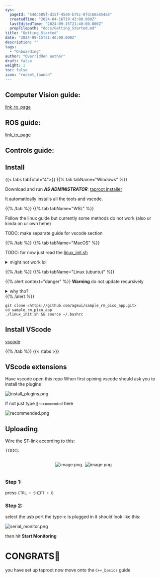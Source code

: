 ```yaml
---
sys:
  pageId: "54dc585f-d15f-45d0-b75c-8fdc66a854a8"
  createdTime: "2024-04-16T19:43:00.000Z"
  lastEditedTime: "2024-09-15T21:40:00.000Z"
  propFilepath: "docs/Getting_Started.md"
title: "Getting_Started"
date: "2024-09-15T21:40:00.000Z"
description: ""
tags:
  - "Onboarding"
author: "Overridden author"
draft: false
weight: 1
toc: false
icon: "rocket_launch"
---
```


## Computer Vision guide:

[link_to_page](86d45bc0-388b-4d26-8848-44f255f73d0e)

## ROS guide:

[link_to_page](3c76c1de-ec8f-46d6-8b0a-294005edc2d5)

## Controls guide:

## Install

{{< tabs tabTotal="4">}}
{{% tab tabName="Windows" %}}

Download and run _**AS ADMINISTRATOR**_: [taproot installer](https://github.com/Thornbots/TeachingFreshies/releases/tag/1.0)

It automatically installs all the tools and vscode.

{{% /tab %}}
{{% tab tabName="WSL" %}}

Follow the linux guide but currently some methods do not work (also ur kinda on ur own hehe)

TODO: make separate guide for vscode section

{{% /tab %}}
{{% tab tabName="MacOS" %}}

TODO: for now just read the [linux_init.sh](https://github.com/agmui/sample_rm_pico_app/blob/main/linux_init.sh)

<details>
<summary>might not work lol</summary>

`brew install libusb pkg-config`

Next install: [vscode](https://code.visualstudio.com/Download)

</details>

{{% /tab %}}
{{% tab tabName="Linux (ubuntu)" %}}

{{% alert context="danger" %}}
**Warning** do not update recursively
<details>
<summary>why tho?</summary>
There are some submodules that may go on for a while (like tinyusb) and I highly
recommend you don't need to get them.
If you want to see what submodules I update just look in `linux_init.sh`
</details>
{{% /alert %}}

```shell
git clone <https://github.com/agmui/sample_rm_pico_app.git>
cd sample_rm_pico_app
./linux_init.sh && source ~/.bashrc
```

## Install VScode

[vscode](https://code.visualstudio.com/Download)

{{% /tab %}}
{{< /tabs >}}

## VScode extensions

Have vscode open this repo
When first opining vscode should ask you to install the plugins

![install_plugins.png](https://prod-files-secure.s3.us-west-2.amazonaws.com/d518164a-d88e-44d1-a4ee-3adb3bd8bce0/89bd30f0-1825-4e77-867b-0a41ce370880/install_plugins.png?X-Amz-Algorithm=AWS4-HMAC-SHA256&X-Amz-Content-Sha256=UNSIGNED-PAYLOAD&X-Amz-Credential=ASIAZI2LB46622MCBWV3%2F20250416%2Fus-west-2%2Fs3%2Faws4_request&X-Amz-Date=20250416T140909Z&X-Amz-Expires=3600&X-Amz-Security-Token=IQoJb3JpZ2luX2VjEL7%2F%2F%2F%2F%2F%2F%2F%2F%2F%2FwEaCXVzLXdlc3QtMiJHMEUCIChoVZnepSsLZH48Rptoafp1yYSIVzkPiqyjjr%2BQ3zPTAiEAtbNSp91lteCBxS%2F5h1EL7fWY7y1fYXJsDgGFRkRsfx0q%2FwMIRxAAGgw2Mzc0MjMxODM4MDUiDOY5J95vRgTmBWjmNSrcA8DJcmJ4XT3%2B%2FtEfrhcxMGU9EvQtlmVtXfNlf7rDgf2tbPoE0gqDd38uQwL89h2C05R%2BtlYsBLyzXZkBFBTnnLZhVpnPTj2rCPq281Jxjk%2Bxylr2o5CviSmcztpgXYB95uwLvvnDS44UMSVxEdkWX64iKgXCA0fw6Sny12JixCIfyoRWoeK%2BKLMxMZwMfIY3UAjQ2jQqo65oC56D1NFkCTO0l3O%2F4IYT6Va049AnFGJ47jNgYLlbwOWYKdTlMWQaoKT6ZxVyIhr6MZzx7BcBAQl5ej6E%2BhSjd%2FM3M6cWO4NhvmbCGAZcxXQPC63apB4oGI81zcFoDk2eQQmd%2BjnRCbRNfZ2gfxjxc27ZoX7k%2B5ofF5%2BBJBnbW6bu0pAvPHtnLV%2F78CyYG3z3l7jdW3g1VpYqdUT%2FKzvjZtpygeFQl%2BufGpKOCft263%2B%2FUx%2BdyHhhq3B5k6sIZWpwybVj6DPvYniGT7T923MqharF%2Ff0eWes6%2FgvElnVjCDismSV3tMWzV4aiW0hJW6XiV9TBo4xkQc77rWqu%2Bo6%2FSGjR3BJUEK4rBpHc17p0RzPC0mRTyhLamqq0%2FEa6n1sH6xhFmu1NAW5gjtIYDEiL0P7zOl%2BXIqPiW2av%2BlDDAkmN374wMMfg%2Fr8GOqUB6KKI4T9rCuwKDRYfDFn05i%2BubWR74KXc4KAIYE2%2BhyVsp1466652TEg%2BDaFyGzn2bdDTCLmppi2FF9TEc0mTFshQcKtzJ5PWE5lk78w9tICK3m17nkEUlSqwF2UAZh5PmI%2F%2BcXCbnY%2Fo6FX7VcrpatluH%2B1%2B%2Fa8f70bMk7s%2BdVh4t03W%2FtvgluAt%2F6JzcwTtHcTh2kCMS3XQFJwlMGMr5EjmYsm9&X-Amz-Signature=a584584774638a9bac55d1ba8db5fc009e50bbfee3e5f1fe6d3f27223597300b&X-Amz-SignedHeaders=host&x-id=GetObject)

If not just type `@recommended` here  

![recommended.png](https://prod-files-secure.s3.us-west-2.amazonaws.com/d518164a-d88e-44d1-a4ee-3adb3bd8bce0/61e661e9-5d85-4dfc-be0d-8d2097a5e793/recommended.png?X-Amz-Algorithm=AWS4-HMAC-SHA256&X-Amz-Content-Sha256=UNSIGNED-PAYLOAD&X-Amz-Credential=ASIAZI2LB46622MCBWV3%2F20250416%2Fus-west-2%2Fs3%2Faws4_request&X-Amz-Date=20250416T140909Z&X-Amz-Expires=3600&X-Amz-Security-Token=IQoJb3JpZ2luX2VjEL7%2F%2F%2F%2F%2F%2F%2F%2F%2F%2FwEaCXVzLXdlc3QtMiJHMEUCIChoVZnepSsLZH48Rptoafp1yYSIVzkPiqyjjr%2BQ3zPTAiEAtbNSp91lteCBxS%2F5h1EL7fWY7y1fYXJsDgGFRkRsfx0q%2FwMIRxAAGgw2Mzc0MjMxODM4MDUiDOY5J95vRgTmBWjmNSrcA8DJcmJ4XT3%2B%2FtEfrhcxMGU9EvQtlmVtXfNlf7rDgf2tbPoE0gqDd38uQwL89h2C05R%2BtlYsBLyzXZkBFBTnnLZhVpnPTj2rCPq281Jxjk%2Bxylr2o5CviSmcztpgXYB95uwLvvnDS44UMSVxEdkWX64iKgXCA0fw6Sny12JixCIfyoRWoeK%2BKLMxMZwMfIY3UAjQ2jQqo65oC56D1NFkCTO0l3O%2F4IYT6Va049AnFGJ47jNgYLlbwOWYKdTlMWQaoKT6ZxVyIhr6MZzx7BcBAQl5ej6E%2BhSjd%2FM3M6cWO4NhvmbCGAZcxXQPC63apB4oGI81zcFoDk2eQQmd%2BjnRCbRNfZ2gfxjxc27ZoX7k%2B5ofF5%2BBJBnbW6bu0pAvPHtnLV%2F78CyYG3z3l7jdW3g1VpYqdUT%2FKzvjZtpygeFQl%2BufGpKOCft263%2B%2FUx%2BdyHhhq3B5k6sIZWpwybVj6DPvYniGT7T923MqharF%2Ff0eWes6%2FgvElnVjCDismSV3tMWzV4aiW0hJW6XiV9TBo4xkQc77rWqu%2Bo6%2FSGjR3BJUEK4rBpHc17p0RzPC0mRTyhLamqq0%2FEa6n1sH6xhFmu1NAW5gjtIYDEiL0P7zOl%2BXIqPiW2av%2BlDDAkmN374wMMfg%2Fr8GOqUB6KKI4T9rCuwKDRYfDFn05i%2BubWR74KXc4KAIYE2%2BhyVsp1466652TEg%2BDaFyGzn2bdDTCLmppi2FF9TEc0mTFshQcKtzJ5PWE5lk78w9tICK3m17nkEUlSqwF2UAZh5PmI%2F%2BcXCbnY%2Fo6FX7VcrpatluH%2B1%2B%2Fa8f70bMk7s%2BdVh4t03W%2FtvgluAt%2F6JzcwTtHcTh2kCMS3XQFJwlMGMr5EjmYsm9&X-Amz-Signature=d4196498f6d3c7d385dec9a98c3e1ed61de8bbf1eb51d6de02b80d387724b13a&X-Amz-SignedHeaders=host&x-id=GetObject)

## Uploading

Wire the ST-link according to this:

TODO:

<div style="display: flex;flex-direction: row; column-gap:10px; max-width: 630px;justify-content: center;">
<div>

![image.png](https://prod-files-secure.s3.us-west-2.amazonaws.com/d518164a-d88e-44d1-a4ee-3adb3bd8bce0/210ecb78-1116-4d7b-b9b7-2292f66fa2c2/image.png?X-Amz-Algorithm=AWS4-HMAC-SHA256&X-Amz-Content-Sha256=UNSIGNED-PAYLOAD&X-Amz-Credential=ASIAZI2LB4662PJ4QWHM%2F20250416%2Fus-west-2%2Fs3%2Faws4_request&X-Amz-Date=20250416T140915Z&X-Amz-Expires=3600&X-Amz-Security-Token=IQoJb3JpZ2luX2VjEL7%2F%2F%2F%2F%2F%2F%2F%2F%2F%2FwEaCXVzLXdlc3QtMiJIMEYCIQCPgPs3V3ewhexPvbJ2L4AHFFdfx%2FWxVuKoqreXFenrpwIhAIdsLe47Jt7WFd3XqhdUEQGFBxGc7JAuzv%2FD%2F1fA314oKv8DCEcQABoMNjM3NDIzMTgzODA1IgwZUsM6AiOVvAJ2f3Mq3AMZRtoChvngvzWyYcB5cAB2cIs1tpWrvKWlb8CBm9fzHUO2sP1xqlfxb5CvXzb86%2BzeN%2BKXPvjIdKTfImC7LCXWj5VR%2F3Gz9CEDOuEzS7x5aUjN5eWecLkqnGt6W4TFFiYkdUvMgSC%2Fr%2F%2FslbOcU3y2S6h38xHA09f6PEXurhIcrLSH0kbwN3d%2BzXsy9lUPN%2BVR%2BG7EpZPjfiJC14l06BDzd%2FHb0wFHUQKWIXORpLr%2FUWp%2BfSom7JuZj%2B3JLP2bXHz6HxSSKSYRG7m960C2DZJxHgWpDqg2EqP6Of6Geuc6kEHbsq1NarMRW3VlVe%2Ftfyy4YEojYAnQZyM3x7dklZm7wPWAms%2F%2BSLrkvPgBaC9PP9bSfHxhZjlpTHwByBYOy%2BPdQ3Qz0ujpzT94aBAyS7MvY4C6lwMOaR740p1lNT%2FL1EeDS1zyz%2BSoxK0gzWNKcfjNF862TEkBGOh17V%2Fuc%2BlCrbChuolBe9nLiF5ZoYrKq%2B3v1u1PMd4XxuwbMmBkSKKHYIQNex9ogSXzGHqY5YXajGQ58GEiUpst6Kny0jLdvcMj%2BfzAy8Kkg9mVlGJ%2FgDlO9y3Rz1ac3ZJnLjIZSld9u59tPtIX3AsIeuBYoqZlJtkZ4wvS4eMi3pgixTDI4P6%2FBjqkARkLxAThVgPpS%2BJkknLkcU5pPA%2FlBxMiIHqDWAHXC6c099ryLec%2BSWpGH0R3oDwOgdq2Ij5YwAQJHezF2%2Bj6Okzpv4X2lw9bZ5XCQx247cMa2tj03MJ3nmEYiSsY4aTZjD8fw%2Ftn6xbAqtXRcmVGlGH4Bz7GWxHENnmf0RBHf88%2B%2FngHa6Y1xTWAWNhwmDEkPDjQWZONUFtQLm24Klx8jG17Rmcg&X-Amz-Signature=b7ec0f056f04359c78e3ca7bc57414db761f5520e348bd2e667b123ae5e9b743&X-Amz-SignedHeaders=host&x-id=GetObject)

</div>
<div>

![image.png](https://prod-files-secure.s3.us-west-2.amazonaws.com/d518164a-d88e-44d1-a4ee-3adb3bd8bce0/33a0fd0f-8ca6-4a86-8e09-26e95ded1fff/image.png?X-Amz-Algorithm=AWS4-HMAC-SHA256&X-Amz-Content-Sha256=UNSIGNED-PAYLOAD&X-Amz-Credential=ASIAZI2LB466WQBF6KDT%2F20250416%2Fus-west-2%2Fs3%2Faws4_request&X-Amz-Date=20250416T140915Z&X-Amz-Expires=3600&X-Amz-Security-Token=IQoJb3JpZ2luX2VjEL7%2F%2F%2F%2F%2F%2F%2F%2F%2F%2FwEaCXVzLXdlc3QtMiJGMEQCIDMhkixi4guVmTexpA9yY82Fnwv3B9TjPn81bz7H%2BL70AiAh%2BarIPhRPCTrTbzfSdd7N8ISL7HXsXM41A0N026D6%2BCr%2FAwhGEAAaDDYzNzQyMzE4MzgwNSIMYTHgvErVP%2FFhKDzfKtwDCTgXMvUWkAHXYtJNKMvQIoYhv0VkZMN9t7YNnejba%2BOpxeEXbTzBG%2Fa%2B0o4XCqQIPFFRQU4JAirGTmjrmC2GlUcSWJpJXuV7v6KO8VL2NlGbyB1ERFbIWbPqbtWXyIlNTCATVndx%2FmJNwoFkHJCgmihvgc6MRSJbIwcm7U%2FWgFXWuawUQsAi%2FkbHnpNMRFLD4Lnu98JUpmcxm61Hd%2FOstsXIkNGtj4j0g6gTjCVH%2FfVQZKfvTN1VUBy%2BGTQlKffa6awwYWeJkXorl6yVFD0%2FmmIJ2IV8qamqHSnWFIopzxdAMSB0yNcXeo6Z1eQ7JdDljVsPPHuKbKlVl%2BOxVoaUdvJMQDNg7rZwLzEsKQHS3O9C4lQGM2h5gmfjZ6stbeHWz895yLER74h7H2vwO5xs05GbfJhJGkoKvs5VCCvPLJ%2FVfl715ghBVZv5YduQUGb7ryFBNPi0GMn54aNmAdtzdRTMkuhkn%2F%2FOb6j8TeYVRyKmttxoleljNDnFem47TeCWtHpSacN%2FCZr13jHu512kavgyGfT9Y9jt%2Bi%2F13odmri0%2F5ONIGZsJPGDxlWOCuTYPfZVkzaAEtBA2HNdAAem2I%2FIzYibAlly%2FG3EBMTCnw%2FFBwVGuGyoDM9Caa94wgN%2F%2BvwY6pgHlVhAwDmjVZz6HG2OUP30DKfiMYMaDneQOjoDkHcLg01vVBlnfxDP6hiKbwb%2FGTMenvIrduRE0IaxLZNFFjQZfo12IfpBSjMhTnkA0OSA%2Frja3I3ZGsHcHEXMET%2F6csQDtg1hdagPi%2BLC3Yb%2FKbhKKNhLcP8GnSfIpPh3g9VC38KBKD85j%2FaQJdb%2BO7p%2BBnXReYFh6xVa43KVX%2FGiRp6tjArxlZFff&X-Amz-Signature=98a001e76522a5bc5dfcade867ea2ef3d9a0d45f06f7beb313e63a79b3311385&X-Amz-SignedHeaders=host&x-id=GetObject)

</div>
</div>

### Step 1:

press `CTRL + SHIFT + B`

### Step 2:

select the usb port the type-c is plugged in it should look like this:

![serial_monitor.png](https://prod-files-secure.s3.us-west-2.amazonaws.com/d518164a-d88e-44d1-a4ee-3adb3bd8bce0/f03f4774-05d4-4393-b6a0-d5efb6d315ab/serial_monitor.png?X-Amz-Algorithm=AWS4-HMAC-SHA256&X-Amz-Content-Sha256=UNSIGNED-PAYLOAD&X-Amz-Credential=ASIAZI2LB46622MCBWV3%2F20250416%2Fus-west-2%2Fs3%2Faws4_request&X-Amz-Date=20250416T140909Z&X-Amz-Expires=3600&X-Amz-Security-Token=IQoJb3JpZ2luX2VjEL7%2F%2F%2F%2F%2F%2F%2F%2F%2F%2FwEaCXVzLXdlc3QtMiJHMEUCIChoVZnepSsLZH48Rptoafp1yYSIVzkPiqyjjr%2BQ3zPTAiEAtbNSp91lteCBxS%2F5h1EL7fWY7y1fYXJsDgGFRkRsfx0q%2FwMIRxAAGgw2Mzc0MjMxODM4MDUiDOY5J95vRgTmBWjmNSrcA8DJcmJ4XT3%2B%2FtEfrhcxMGU9EvQtlmVtXfNlf7rDgf2tbPoE0gqDd38uQwL89h2C05R%2BtlYsBLyzXZkBFBTnnLZhVpnPTj2rCPq281Jxjk%2Bxylr2o5CviSmcztpgXYB95uwLvvnDS44UMSVxEdkWX64iKgXCA0fw6Sny12JixCIfyoRWoeK%2BKLMxMZwMfIY3UAjQ2jQqo65oC56D1NFkCTO0l3O%2F4IYT6Va049AnFGJ47jNgYLlbwOWYKdTlMWQaoKT6ZxVyIhr6MZzx7BcBAQl5ej6E%2BhSjd%2FM3M6cWO4NhvmbCGAZcxXQPC63apB4oGI81zcFoDk2eQQmd%2BjnRCbRNfZ2gfxjxc27ZoX7k%2B5ofF5%2BBJBnbW6bu0pAvPHtnLV%2F78CyYG3z3l7jdW3g1VpYqdUT%2FKzvjZtpygeFQl%2BufGpKOCft263%2B%2FUx%2BdyHhhq3B5k6sIZWpwybVj6DPvYniGT7T923MqharF%2Ff0eWes6%2FgvElnVjCDismSV3tMWzV4aiW0hJW6XiV9TBo4xkQc77rWqu%2Bo6%2FSGjR3BJUEK4rBpHc17p0RzPC0mRTyhLamqq0%2FEa6n1sH6xhFmu1NAW5gjtIYDEiL0P7zOl%2BXIqPiW2av%2BlDDAkmN374wMMfg%2Fr8GOqUB6KKI4T9rCuwKDRYfDFn05i%2BubWR74KXc4KAIYE2%2BhyVsp1466652TEg%2BDaFyGzn2bdDTCLmppi2FF9TEc0mTFshQcKtzJ5PWE5lk78w9tICK3m17nkEUlSqwF2UAZh5PmI%2F%2BcXCbnY%2Fo6FX7VcrpatluH%2B1%2B%2Fa8f70bMk7s%2BdVh4t03W%2FtvgluAt%2F6JzcwTtHcTh2kCMS3XQFJwlMGMr5EjmYsm9&X-Amz-Signature=cbfb53314529906924e671d01a502ef6e3604cb2fd60c463a08f851506b3ff99&X-Amz-SignedHeaders=host&x-id=GetObject)

then hit **Start Monitoring**

# CONGRATS🎉

you have set up taproot now move onto the `C++_basics` guide
